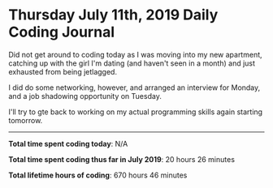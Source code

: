 # Thursday July 11th, 2019 Daily Coding Journal

Did not get around to coding today as I was moving into my new apartment, catching up with the girl I'm dating (and haven't seen in a month) and just exhausted from being jetlagged.

I did do some networking, however, and arranged an interview for Monday, and a job shadowing opportunity on Tuesday.

I'll try to gte back to working on my actual programming skills again starting tomorrow.
___
**Total time spent coding today**: N/A

**Total time spent coding thus far in July 2019**: 20 hours 26 minutes

**Total lifetime hours of coding**: 670 hours 46 minutes